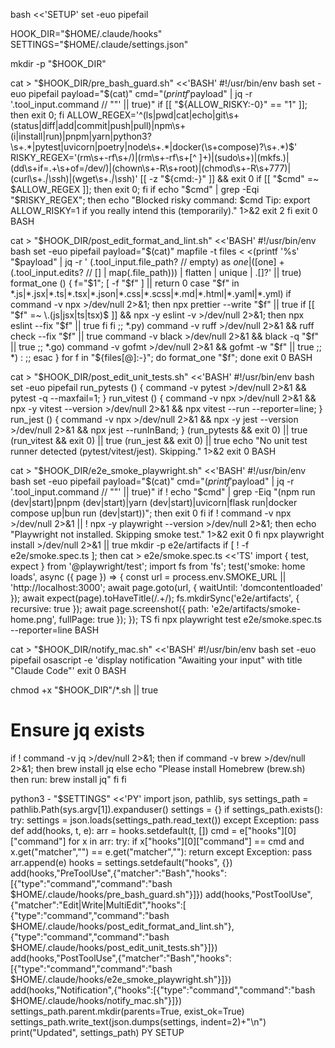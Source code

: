 bash <<'SETUP'
set -euo pipefail

HOOK_DIR="$HOME/.claude/hooks"
SETTINGS="$HOME/.claude/settings.json"

mkdir -p "$HOOK_DIR"

cat > "$HOOK_DIR/pre_bash_guard.sh" <<'BASH'
#!/usr/bin/env bash
set -euo pipefail
payload="$(cat)"
cmd="$(printf '%s' "$payload" | jq -r '.tool_input.command // ""' || true)"
if [[ "${ALLOW_RISKY:-0}" == "1" ]]; then exit 0; fi
ALLOW_REGEX='^(ls|pwd|cat|echo|git\s+(status|diff|add|commit|push|pull)|npm\s+(i|install|run)|pnpm|yarn|python3?\s+.*|pytest|uvicorn|poetry|node\s+.*|docker(\s+compose)?\s+.*)$'
RISKY_REGEX='(rm\s+-rf\s+\/)|(rm\s+-rf\s+[^ ]+)|(sudo\s+)|(mkfs\.)|(dd\s+if=.+\s+of=\/dev\/)|(chown\s+-R\s+root)|(chmod\s+-R\s+777)|(curl\s+.*\|\s*sh)|(wget\s+.*\|\s*sh)'
[[ -z "${cmd:-}" ]] && exit 0
if [[ "$cmd" =~ $ALLOW_REGEX ]]; then exit 0; fi
if echo "$cmd" | grep -Eqi "$RISKY_REGEX"; then
  echo "Blocked risky command: $cmd
Tip: export ALLOW_RISKY=1 if you really intend this (temporarily)." 1>&2
  exit 2
fi
exit 0
BASH

cat > "$HOOK_DIR/post_edit_format_and_lint.sh" <<'BASH'
#!/usr/bin/env bash
set -euo pipefail
payload="$(cat)"
mapfile -t files < <(printf '%s' "$payload" | jq -r '
  (.tool_input.file_path? // empty) as $one
  | ([$one] + (.tool_input.edits? // [] | map(.file_path)))
  | flatten | unique | .[]?' || true)
format_one () {
  f="$1"; [ -f "$f" ] || return 0
  case "$f" in
    *.js|*.jsx|*.ts|*.tsx|*.json|*.css|*.scss|*.md|*.html|*.yaml|*.yml)
      if command -v npx >/dev/null 2>&1; then
        npx prettier --write "$f" || true
        if [[ "$f" =~ \.(js|jsx|ts|tsx)$ ]] && npx -y eslint -v >/dev/null 2>&1; then
          npx eslint --fix "$f" || true
        fi
      fi
      ;;
    *.py)
      command -v ruff >/dev/null 2>&1 && ruff check --fix "$f" || true
      command -v black >/dev/null 2>&1 && black -q "$f" || true
      ;;
    *.go)
      command -v gofmt >/dev/null 2>&1 && gofmt -w "$f" || true
      ;;
    *) : ;;
  esac
}
for f in "${files[@]:-}"; do format_one "$f"; done
exit 0
BASH

cat > "$HOOK_DIR/post_edit_unit_tests.sh" <<'BASH'
#!/usr/bin/env bash
set -euo pipefail
run_pytests () { command -v pytest >/dev/null 2>&1 && pytest -q --maxfail=1; }
run_vitest () { command -v npx >/dev/null 2>&1 && npx -y vitest --version >/dev/null 2>&1 && npx vitest --run --reporter=line; }
run_jest   () { command -v npx >/dev/null 2>&1 && npx -y jest --version   >/dev/null 2>&1 && npx jest --runInBand; }
(run_pytests && exit 0) || true
(run_vitest  && exit 0) || true
(run_jest    && exit 0) || true
echo "No unit test runner detected (pytest/vitest/jest). Skipping." 1>&2
exit 0
BASH

cat > "$HOOK_DIR/e2e_smoke_playwright.sh" <<'BASH'
#!/usr/bin/env bash
set -euo pipefail
payload="$(cat)"
cmd="$(printf '%s' "$payload" | jq -r '.tool_input.command // ""' || true)"
if ! echo "$cmd" | grep -Eiq "(npm run (dev|start)|pnpm (dev|start)|yarn (dev|start)|uvicorn|flask run|docker compose up|bun run (dev|start))"; then
  exit 0
fi
if ! command -v npx >/dev/null 2>&1 || ! npx -y playwright --version >/dev/null 2>&1; then
  echo "Playwright not installed. Skipping smoke test." 1>&2
  exit 0
fi
npx playwright install >/dev/null 2>&1 || true
mkdir -p e2e/artifacts
if [ ! -f e2e/smoke.spec.ts ]; then
  cat > e2e/smoke.spec.ts <<'TS'
import { test, expect } from '@playwright/test';
import fs from 'fs';
test('smoke: home loads', async ({ page }) => {
  const url = process.env.SMOKE_URL || 'http://localhost:3000';
  await page.goto(url, { waitUntil: 'domcontentloaded' });
  await expect(page).toHaveTitle(/.+/);
  fs.mkdirSync('e2e/artifacts', { recursive: true });
  await page.screenshot({ path: 'e2e/artifacts/smoke-home.png', fullPage: true });
});
TS
fi
npx playwright test e2e/smoke.spec.ts --reporter=line
BASH

cat > "$HOOK_DIR/notify_mac.sh" <<'BASH'
#!/usr/bin/env bash
set -euo pipefail
osascript -e 'display notification "Awaiting your input" with title "Claude Code"'
exit 0
BASH

chmod +x "$HOOK_DIR"/*.sh || true

# Ensure jq exists
if ! command -v jq >/dev/null 2>&1; then
  if command -v brew >/dev/null 2>&1; then
    brew install jq
  else
    echo "Please install Homebrew (brew.sh) then run: brew install jq"
  fi
fi

python3 - "$SETTINGS" <<'PY'
import json, pathlib, sys
settings_path = pathlib.Path(sys.argv[1]).expanduser()
settings = {}
if settings_path.exists():
  try: settings = json.loads(settings_path.read_text())
  except Exception: pass
def add(hooks, t, e):
  arr = hooks.setdefault(t, [])
  cmd = e["hooks"][0]["command"]
  for x in arr:
    try:
      if x["hooks"][0]["command"] == cmd and x.get("matcher","") == e.get("matcher",""):
        return
    except Exception: pass
  arr.append(e)
hooks = settings.setdefault("hooks", {})
add(hooks,"PreToolUse",{"matcher":"Bash","hooks":[{"type":"command","command":"bash $HOME/.claude/hooks/pre_bash_guard.sh"}]})
add(hooks,"PostToolUse",{"matcher":"Edit|Write|MultiEdit","hooks":[
  {"type":"command","command":"bash $HOME/.claude/hooks/post_edit_format_and_lint.sh"},
  {"type":"command","command":"bash $HOME/.claude/hooks/post_edit_unit_tests.sh"}]})
add(hooks,"PostToolUse",{"matcher":"Bash","hooks":[{"type":"command","command":"bash $HOME/.claude/hooks/e2e_smoke_playwright.sh"}]})
add(hooks,"Notification",{"hooks":[{"type":"command","command":"bash $HOME/.claude/hooks/notify_mac.sh"}]})
settings_path.parent.mkdir(parents=True, exist_ok=True)
settings_path.write_text(json.dumps(settings, indent=2)+"\n")
print("Updated", settings_path)
PY
SETUP
